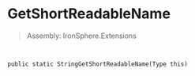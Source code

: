 ﻿

# GetShortReadableName

> Assembly: IronSphere.Extensions



```


public static StringGetShortReadableName(Type this)
```